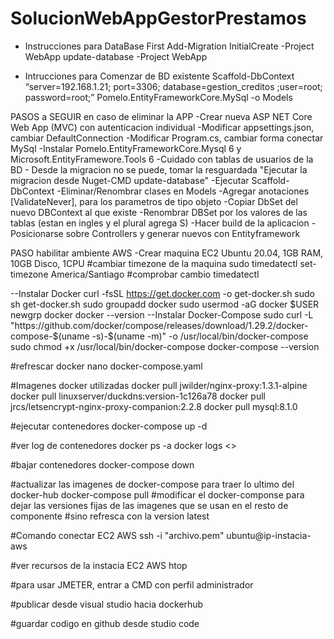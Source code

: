 # SolucionWebAppGestorPrestamos

- Instrucciones para DataBase First
  Add-Migration InitialCreate -Project WebApp
  update-database -Project WebApp

- Intrucciones para Comenzar de BD existente
  Scaffold-DbContext “server=192.168.1.21; port=3306; database=gestion_creditos ;user=root; password=root;”
  Pomelo.EntityFrameworkCore.MySql -o Models

PASOS a SEGUIR en caso de eliminar la APP
-Crear nueva ASP NET Core Web App (MVC) con autenticacion individual
-Modificar appsettings.json, cambiar DefaultConnection
-Modificar Program.cs, cambiar forma conectar MySql
-Instalar Pomelo.EntityFrameworkCore.Mysql 6 y Microsoft.EntityFramewore.Tools 6
-Cuidado con tablas de usuarios de la BD - Desde la migracion no se puede, tomar la resguardada
"Ejecutar la migracion desde Nuget-CMD update-database"
-Ejecutar Scaffold-DbContext
-Eliminar/Renombrar clases en Models
-Agregar anotaciones [ValidateNever], para los parametros de tipo objeto
-Copiar DbSet del nuevo DBContext al que existe
-Renombrar DBSet por los valores de las tablas (estan en ingles y el plural agrega S)
-Hacer build de la aplicacion
-Posicionarse sobre Controllers y generar nuevos con Entityframework

PASO habilitar ambiente AWS
-Crear maquina EC2 Ubuntu 20.04, 1GB RAM, 10GB Disco, 1CPU
#cambiar timezone de la maquina
sudo timedatectl set-timezone America/Santiago
#comprobar cambio
timedatectl

--Instalar Docker
curl -fsSL https://get.docker.com -o get-docker.sh
sudo sh get-docker.sh
sudo groupadd docker
sudo usermod -aG docker $USER
newgrp docker
docker --version
--Instalar Docker-Compose
sudo curl -L "https://github.com/docker/compose/releases/download/1.29.2/docker-compose-$(uname -s)-$(uname -m)" -o /usr/local/bin/docker-compose
sudo chmod +x /usr/local/bin/docker-compose
docker-compose --version

#refrescar docker
nano docker-compose.yaml

#Imagenes docker utilizadas
docker pull jwilder/nginx-proxy:1.3.1-alpine
docker pull linuxserver/duckdns:version-1c126a78
docker pull jrcs/letsencrypt-nginx-proxy-companion:2.2.8
docker pull mysql:8.1.0

#ejecutar contenedores
docker-compose up -d

#ver log de contenedores
docker ps -a
docker logs <<Nombre instancia>>

#bajar contenedores
docker-compose down

#actualizar las imagenes de docker-compose para traer lo ultimo del docker-hub
docker-compose pull
#modificar el docker-componse para dejar las versiones fijas de las imagenes que se usan en el resto de componente
#sino refresca con la version latest

#Comando conectar EC2 AWS
ssh -i "archivo.pem" ubuntu@ip-instacia-aws

#ver recursos de la instacia EC2 AWS
htop

#para usar JMETER, entrar a CMD con perfil administrador

#publicar desde visual studio hacia dockerhub

#guardar codigo en github desde studio code
